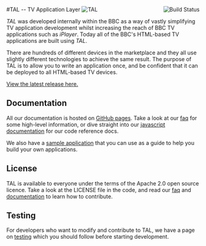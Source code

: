 #TAL -- TV Application Layer
[<img src="https://api.travis-ci.org/fmtvp/tal.png?branch=master" align="right" alt="Build Status" />](https://travis-ci.org/fmtvp/tal)
![TAL](http://fmtvp.github.com/tal/img/tal-logo-bw-small.jpg)

*TAL* was developed internally within the BBC as a way of vastly simplifying TV application development
whilst increasing the reach of BBC TV applications such as *iPlayer*. Today all of the BBC's HTML-based
TV applications are built using *TAL*.

There are hundreds of different devices in the marketplace and they all use slightly different technologies
to achieve the same result. The purpose of TAL is to allow you to write an application once, and be confident
that it can be deployed to all HTML-based TV devices.

[View the latest release here.](http://github.com/fmtvp/tal/releases/latest)

## Documentation

All our documentation is hosted on [GitHub pages](http://fmtvp.github.com/tal). Take a look at
our [faq](http://fmtvp.github.com/tal/faq.html) for some high-level information, or dive straight into our
[javascript documentation](http://fmtvp.github.com/tal/jsdoc/index.html) for our code reference docs.

We also have a [sample application](http://github.com/fmtvp/talexample) that you can use as a guide to
help you build your own applications.

## License

TAL is available to everyone under the terms of the Apache 2.0 open source licence. Take a look at
the LICENSE file in the code, and read our [faq](http://fmtvp.github.com/tal/faq.html#question_who_can_use_this)
and [documentation](http://fmtvp.github.com/tal/other/contributing.html) to learn how to contribute.


## Testing

For developers who want to modify and contribute to TAL, we have a page on [testing](http://fmtvp.github.io/tal/testing.html) which you should follow before starting development.

